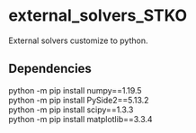 # external_solvers_STKO
External solvers customize to python.


## Dependencies
python -m pip install numpy==1.19.5<br/>
python -m pip install PySide2==5.13.2<br/>
python -m pip install scipy==1.3.3<br/>
python -m pip install matplotlib==3.3.4<br/>
